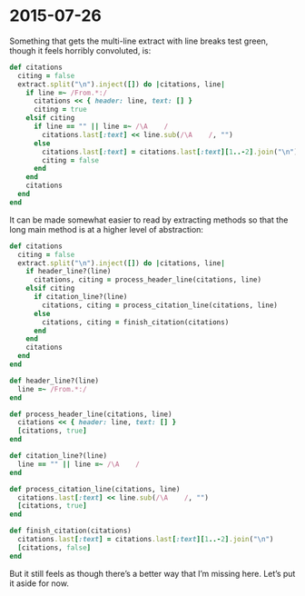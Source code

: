 # 2015-07-26

Something that gets the multi-line extract with line breaks test green, though it feels horribly convoluted, is:

```ruby
def citations
  citing = false
  extract.split("\n").inject([]) do |citations, line|
    if line =~ /From.*:/
      citations << { header: line, text: [] }
      citing = true
    elsif citing
      if line == "" || line =~ /\A    /
        citations.last[:text] << line.sub(/\A    /, "")
      else
        citations.last[:text] = citations.last[:text][1..-2].join("\n")
        citing = false
      end
    end
    citations
  end
end
```

It can be made somewhat easier to read by extracting methods so that the long main method is at a higher level of abstraction:

```ruby
def citations
  citing = false
  extract.split("\n").inject([]) do |citations, line|
    if header_line?(line)
      citations, citing = process_header_line(citations, line)
    elsif citing
      if citation_line?(line)
        citations, citing = process_citation_line(citations, line)
      else
        citations, citing = finish_citation(citations)
      end
    end
    citations
  end
end

def header_line?(line)
  line =~ /From.*:/
end

def process_header_line(citations, line)
  citations << { header: line, text: [] }
  [citations, true]
end

def citation_line?(line)
  line == "" || line =~ /\A    /
end

def process_citation_line(citations, line)
  citations.last[:text] << line.sub(/\A    /, "")
  [citations, true]
end

def finish_citation(citations)
  citations.last[:text] = citations.last[:text][1..-2].join("\n")
  [citations, false]
end
```

But it still feels as though there’s a better way that I’m missing here.  Let’s put it aside for now.
